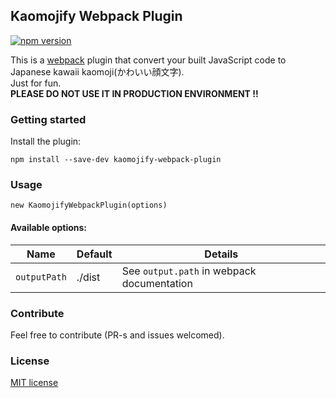 ## Kaomojify Webpack Plugin

[![npm version](https://badge.fury.io/js/kaomojify-webpack-plugin.svg)](https://badge.fury.io/js/kaomojify-webpack-plugin)

This is a [webpack](http://webpack.github.io/) plugin that convert your built JavaScript code to Japanese kawaii kaomoji(かわいい顔文字).  
Just for fun.  
**PLEASE DO NOT USE IT IN PRODUCTION ENVIRONMENT !!**

### Getting started

Install the plugin:

```
npm install --save-dev kaomojify-webpack-plugin
```

### Usage

`new KaomojifyWebpackPlugin(options)`

#### Available options:

| Name | Default | Details |
| ---- | ------- | ------- |
| `outputPath` | ./dist | See `output.path` in webpack documentation  |

### Contribute
Feel free to contribute (PR-s and issues welcomed).

### License
[MIT license](http://opensource.org/licenses/mit-license.php)
